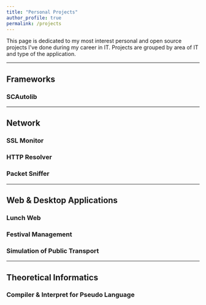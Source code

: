 ```yaml
---
title: "Personal Projects"
author_profile: true
permalink: /projects
---
```

 
This page is dedicated to my most interest personal and open source projects I've done during my career in IT.
Projects are grouped by area of IT and type of the application.

---

## Frameworks

### SCAutolib

---

## Network

### SSL Monitor

### HTTP Resolver

### Packet Sniffer

---

## Web & Desktop Applications

### Lunch Web

### Festival Management

### Simulation of Public Transport

---

## Theoretical Informatics

### Compiler & Interpret for Pseudo Language

